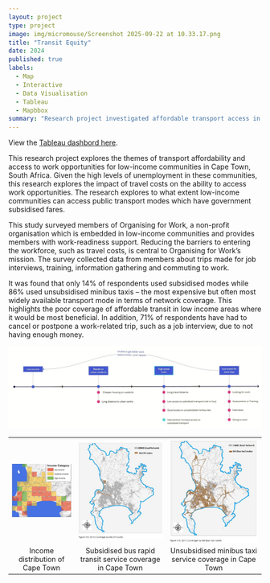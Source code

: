 ```yaml
---
layout: project
type: project
image: img/micromouse/Screenshot 2025-09-22 at 10.33.17.png
title: "Transit Equity"
date: 2024
published: true
labels:
  - Map
  - Interactive
  - Data Visualisation
  - Tableau
  - Mapbbox
summary: "Research project investigated affordable transport access in low-income areas."
---
```


View the [Tableau dashbord here](https://public.tableau.com/shared/FBPD7C3J3?:display_count=n&:origin=viz_share_link).

This research project explores the themes of transport affordability and access to work opportunities for low-income communities in Cape Town, South Africa. Given the high levels of unemployment in these communities, this research explores the impact of travel costs on the ability to access work opportunities. The research explores to what extent low-income communities can access public transport modes which have government subsidised fares.

This study surveyed members of Organising for Work, a non-profit organisation which is embedded in low-income communities and provides members with work-readiness support. Reducing the barriers to entering the workforce, such as travel costs, is central to Organising for Work’s mission. The survey collected data from members about trips made for job interviews, training, information gathering and commuting to work.

It was found that only 14% of respondents used subsidised modes while 86% used unsubsidised minibus taxis – the most expensive but often most widely available transport mode in terms of network coverage. This highlights the poor coverage of affordable transit in low income areas where it would be most beneficial. In addition, 71% of respondents have had to cancel or postpone a work-related trip, such as a job interview, due to not having enough money.

<div class="text-center p-4">
  <img width="1000px" src="../img/transit_equity/Untitled - New frame.jpg" class="img-thumbnail" >
</div>

<table style="border-collapse: collapse; width: 100%; text-align: center;">
  <tr>
    <td style="text-align: center;">
      <img src="../img/transit_equity/CT_income.png" alt="Image 1" width="200">
    </td>
    <td style="text-align: center;">
      <img src="../img/transit_equity/CTIPTN-MyCiti_Network coverage.JPG" alt="Image 2" width="200">
    </td>
    <td style="text-align: center;">
      <img src="../img/transit_equity/CTIPTN-mbt_Network coverage.JPG" alt="Image 3" width="200">
    </td>
  </tr>
  <tr>
    <td>Income distribution of Cape Town</td>
    <td>Subsidised bus rapid transit service coverage in Cape Town</td>
    <td>Unsubsidised minibus taxi service coverage in Cape Town</td>
  </tr>
</table>



